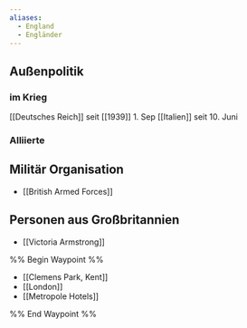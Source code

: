 ```yaml
---
aliases:
  - England
  - Engländer
---
```








## Außenpolitik
### im Krieg
[[Deutsches Reich]] seit [[1939]] 1. Sep
[[Italien]] seit 10. Juni
### Alliierte


## Militär Organisation
- [[British Armed Forces]]



## Personen aus Großbritannien
- [[Victoria Armstrong]]



%% Begin Waypoint %%
- [[Clemens Park, Kent]]
- [[London]]
- [[Metropole Hotels]]

%% End Waypoint %%